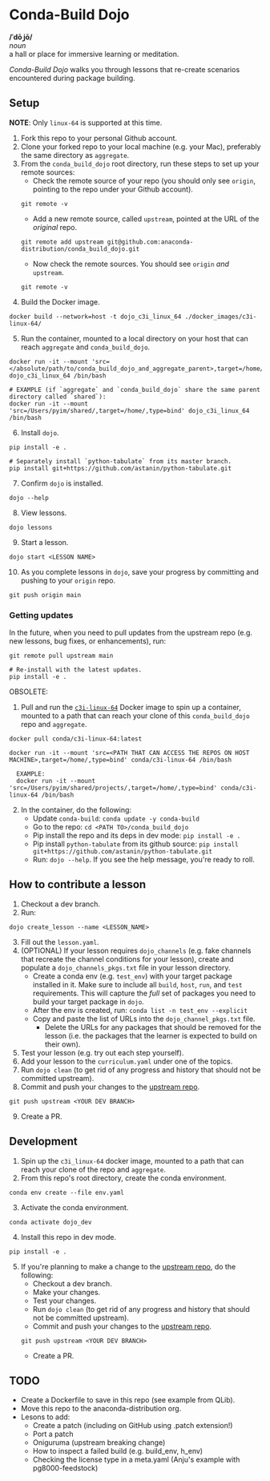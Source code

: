 # Conda-Build Dojo

**/ˈdōˌjō/**<br>
*noun*<br>
a hall or place for immersive learning or meditation.

*Conda-Build Dojo* walks you through lessons that re-create scenarios encountered during package building.

## Setup 
**NOTE**: Only `linux-64` is supported at this time.

1. Fork this repo to your personal Github account.
2. Clone your forked repo to your local machine (e.g. your Mac), preferably the same directory as `aggregate`.
3. From the `conda_build_dojo` root directory, run these steps to set up your remote sources:
    - Check the remote source of your repo (you should only see `origin`, pointing to the repo under your Github account).
    ```
    git remote -v
    ```
    - Add a new remote source, called `upstream`, pointed at the URL of the *original* repo.
    ```
    git remote add upstream git@github.com:anaconda-distribution/conda_build_dojo.git
    ```
    - Now check the remote sources. You should see `origin` *and* `upstream`.
    ```
    git remote -v
    ```
4. Build the Docker image.
```
docker build --network=host -t dojo_c3i_linux_64 ./docker_images/c3i-linux-64/
```
5. Run the container, mounted to a local directory on your host that can reach `aggregate` and `conda_build_dojo`.
```
docker run -it --mount 'src=</absolute/path/to/conda_build_dojo_and_aggregate_parent>,target=/home/,type=bind' dojo_c3i_linux_64 /bin/bash

# EXAMPLE (if `aggregate` and `conda_build_dojo` share the same parent directory called `shared`):
docker run -it --mount 'src=/Users/pyim/shared/,target=/home/,type=bind' dojo_c3i_linux_64 /bin/bash
```
6. Install `dojo`.
```
pip install -e .

# Separately install `python-tabulate` from its master branch.
pip install git+https://github.com/astanin/python-tabulate.git
```
7. Confirm `dojo` is installed.
```
dojo --help
```
8. View lessons.
```
dojo lessons
```
9. Start a lesson.
```
dojo start <LESSON NAME>
```
10. As you complete lessons in `dojo`, save your progress by committing and pushing to your `origin` repo.
```
git push origin main
```

### Getting updates
In the future, when you need to pull updates from the upstream repo (e.g. new lessons, bug fixes, or enhancements), run:
```
git remote pull upstream main

# Re-install with the latest updates.
pip install -e .
```

OBSOLETE:
1. Pull and run the [`c3i-linux-64`](https://github.com/conda/conda-concourse-ci/tree/master/docker/c3i-linux-64) Docker image to spin up a container, mounted to a path that can reach your clone of this `conda_build_dojo` repo and `aggregate`.
```
docker pull conda/c3i-linux-64:latest

docker run -it --mount 'src=<PATH THAT CAN ACCESS THE REPOS ON HOST MACHINE>,target=/home/,type=bind' conda/c3i-linux-64 /bin/bash

  EXAMPLE:
  docker run -it --mount 'src=/Users/pyim/shared/projects/,target=/home/,type=bind' conda/c3i-linux-64 /bin/bash
```
2. In the container, do the following:
    - Update `conda-build`: `conda update -y conda-build`
    - Go to the repo: `cd <PATH TO>/conda_build_dojo`
    - Pip install the repo and its deps in dev mode: `pip install -e .`
    - Pip install `python-tabulate` from its github source: `pip install git+https://github.com/astanin/python-tabulate.git`
    - Run: `dojo --help`. If you see the help message, you're ready to roll.



## How to contribute a lesson

1. Checkout a dev branch.
2. Run:
```
dojo create_lesson --name <LESSON_NAME>
```
3. Fill out the `lesson.yaml`.
4. (OPTIONAL) If your lesson requires `dojo_channels` (e.g. fake channels that recreate the channel conditions for your lesson), create and populate a `dojo_channels_pkgs.txt` file in your lesson directory.
    - Create a conda env (e.g. `test_env`) with your target package installed in it. Make sure to include all `build`, `host`, `run`, and `test` requirements. This will capture the *full* set of packages you need to build your target package in `dojo`.
    - After the env is created, run: `conda list -n test_env --explicit`
    - Copy and paste the list of URLs into the `dojo_channel_pkgs.txt` file.
        - Delete the URLs for any packages that should be removed for the lesson (i.e. the packages that the learner is expected to build on their own).
5. Test your lesson (e.g. try out each step yourself).
6. Add your lesson to the `curriculum.yaml` under one of the topics.
7. Run `dojo clean` (to get rid of any progress and history that should not be committed upstream).
8. Commit and push your changes to the [upstream repo](`github.com/anaconda-distribution/conda_build_dojo`).
```
git push upstream <YOUR DEV BRANCH>
```
9. Create a PR.


## Development

1. Spin up the `c3i_linux-64` docker image, mounted to a path that can reach your clone of the repo and `aggregate`.
2. From this repo's root directory, create the conda environment.
```
conda env create --file env.yaml
```
3. Activate the conda environment.
```
conda activate dojo_dev
```
4. Install this repo in dev mode.
```
pip install -e .
```
5. If you're planning to make a change to the [upstream repo](`github.com/anaconda-distribution/conda_build_dojo`), do the following:
    - Checkout a dev branch.
    - Make your changes.
    - Test your changes.
    - Run `dojo clean` (to get rid of any progress and history that should not be committed upstream).
    - Commit and push your changes to the [upstream repo](`github.com/anaconda-distribution/conda_build_dojo`).
    ```
    git push upstream <YOUR DEV BRANCH>
    ```
    - Create a PR.


## TODO
- Create a Dockerfile to save in this repo (see example from QLib).
- Move this repo to the anaconda-distribution org.
- Lesons to add:
    - Create a patch (including on GitHub using .patch extension!)
    - Port a patch
    - Oniguruma (upstream breaking change)
    - How to inspect a failed build (e.g. build_env, h_env)
    - Checking the license type in a meta.yaml (Anju's example with pg8000-feedstock)
